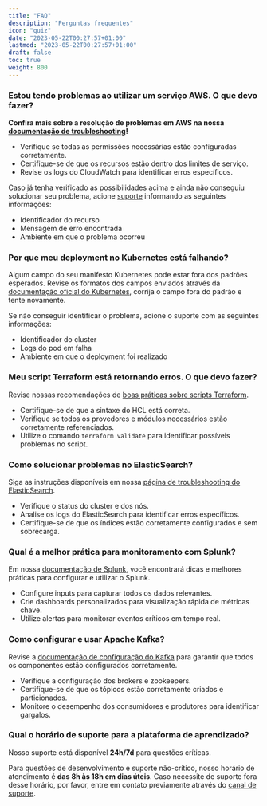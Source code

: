 ```yaml
---
title: "FAQ"
description: "Perguntas frequentes"
icon: "quiz"
date: "2023-05-22T00:27:57+01:00"
lastmod: "2023-05-22T00:27:57+01:00"
draft: false
toc: true
weight: 800
---
```


### Estou tendo problemas ao utilizar um serviço AWS. O que devo fazer?

**Confira mais sobre a resolução de problemas em AWS na nossa [documentação de troubleshooting](docs/quickstart/troubleshooting/#aws-troubleshooting)!**

- Verifique se todas as permissões necessárias estão configuradas corretamente.
- Certifique-se de que os recursos estão dentro dos limites de serviço.
- Revise os logs do CloudWatch para identificar erros específicos.

Caso já tenha verificado as possibilidades acima e ainda não conseguiu solucionar seu problema, acione [suporte](docs/suporte) informando as seguintes informações:
  - Identificador do recurso
  - Mensagem de erro encontrada
  - Ambiente em que o problema ocorreu

### Por que meu deployment no Kubernetes está falhando?

Algum campo do seu manifesto Kubernetes pode estar fora dos padrões esperados. Revise os formatos dos campos enviados através da [documentação oficial do Kubernetes](https://kubernetes.io/docs/concepts/), corrija o campo fora do padrão e tente novamente.

Se não conseguir identificar o problema, acione o suporte com as seguintes informações:
- Identificador do cluster
- Logs do pod em falha
- Ambiente em que o deployment foi realizado

### Meu script Terraform está retornando erros. O que devo fazer?

Revise nossas recomendações de [boas práticas sobre scripts Terraform](docs/boas-praticas/#terraform-scripts).

- Certifique-se de que a sintaxe do HCL está correta.
- Verifique se todos os provedores e módulos necessários estão corretamente referenciados.
- Utilize o comando `terraform validate` para identificar possíveis problemas no script.

### Como solucionar problemas no ElasticSearch?

Siga as instruções disponíveis em nossa [página de troubleshooting do ElasticSearch](docs/features/elasticsearch-troubleshooting).

- Verifique o status do cluster e dos nós.
- Analise os logs do ElasticSearch para identificar erros específicos.
- Certifique-se de que os índices estão corretamente configurados e sem sobrecarga.

### Qual é a melhor prática para monitoramento com Splunk?

Em nossa [documentação de Splunk](docs/features/splunk-monitoring), você encontrará dicas e melhores práticas para configurar e utilizar o Splunk.

- Configure inputs para capturar todos os dados relevantes.
- Crie dashboards personalizados para visualização rápida de métricas chave.
- Utilize alertas para monitorar eventos críticos em tempo real.

### Como configurar e usar Apache Kafka?

Revise a [documentação de configuração do Kafka](docs/features/kafka-setup) para garantir que todos os componentes estão configurados corretamente.

- Verifique a configuração dos brokers e zookeepers.
- Certifique-se de que os tópicos estão corretamente criados e particionados.
- Monitore o desempenho dos consumidores e produtores para identificar gargalos.

### Qual o horário de suporte para a plataforma de aprendizado?

Nosso suporte está disponível **24h/7d** para questões críticas.

Para questões de desenvolvimento e suporte não-crítico, nosso horário de atendimento é **das 8h às 18h em dias úteis**. Caso necessite de suporte fora desse horário, por favor, entre em contato previamente através do [canal de suporte](/docs/suporte).
